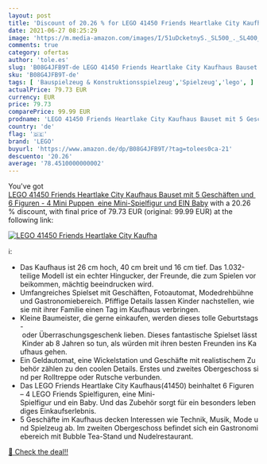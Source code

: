 ```yaml
---
layout: post
title: 'Discount of 20.26 % for LEGO 41450 Friends Heartlake City Kaufha'
date: 2021-06-27 08:25:29
image: 'https://m.media-amazon.com/images/I/51uDcketnyS._SL500_._SL400_.jpg'
comments: true
category: ofertas
author: 'tole.es'
slug: 'B08G4JFB9T-de LEGO 41450 Friends Heartlake City Kaufhaus Bauset mit 5...'
sku: 'B08G4JFB9T-de'
tags: [ 'Bauspielzeug & Konstruktionsspielzeug','Spielzeug','lego', ]
actualPrice: 79.73 EUR
currency: EUR
price: 79.73
comparePrice: 99.99 EUR
prodname: 'LEGO 41450 Friends Heartlake City Kaufhaus Bauset mit 5 Geschäften und 6 Figuren - 4 Mini Puppen  eine Mini-Spielfigur und EIN Baby'
country: 'de'
flag: '🇩🇪'
brand: 'LEGO'
buyurl: 'https://www.amazon.de/dp/B08G4JFB9T/?tag=tolees0ca-21'
descuento: '20.26'
average: '78.4510000000002'
---
```


You've got [LEGO 41450 Friends Heartlake City Kaufhaus Bauset mit 5 Geschäften und 6 Figuren - 4 Mini Puppen  eine Mini-Spielfigur und EIN Baby](https://www.amazon.de/dp/B08G4JFB9T/?tag=tolees0ca-21) with a  20.26 % discount, with final price of 79.73 EUR (original: 99.99 EUR) at the following link:

[![LEGO 41450 Friends Heartlake City Kaufha](https://m.media-amazon.com/images/I/51uDcketnyS._SL500_._SL400_.jpg)](https://www.amazon.de/dp/B08G4JFB9T/?tag=tolees0ca-21)

ℹ️:

- Das Kaufhaus ist 26 cm hoch, 40 cm breit und 16 cm tief. Das 1.032-teilige Modell ist ein echter Hingucker, der Freunde, die zum Spielen vorbeikommen, mächtig beeindrucken wird.
- Umfangreiches Spielset mit Geschäften, Fotoautomat, Modedrehbühne und Gastronomiebereich. Pfiffige Details lassen Kinder nachstellen, wie sie mit ihrer Familie einen Tag im Kaufhaus verbringen.
- Kleine Baumeister, die gerne einkaufen, werden dieses tolle Geburtstags- oder Überraschungsgeschenk lieben. Dieses fantastische Spielset lässt Kinder ab 8 Jahren so tun, als würden mit ihren besten Freunden ins Kaufhaus gehen.
- Ein Geldautomat, eine Wickelstation und Geschäfte mit realistischem Zubehör zählen zu den coolen Details. Erstes und zweites Obergeschoss sind per Rolltreppe oder Rutsche verbunden.
- Das LEGO Friends Heartlake City Kaufhaus(41450) beinhaltet 6 Figuren – 4 LEGO Friends Spielfiguren, eine Mini-Spielfigur und ein Baby. Und das Zubehör sorgt für ein besonders lebendiges Einkaufserlebnis.
- 5 Geschäfte im Kaufhaus decken Interessen wie Technik, Musik, Mode und Spielzeug ab. Im zweiten Obergeschoss befindet sich ein Gastronomiebereich mit Bubble Tea-Stand und Nudelrestaurant.

[🛒 Check the deal!!](https://www.amazon.de/dp/B08G4JFB9T/?tag=tolees0ca-21)
